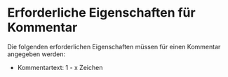 # Erforderliche Eigenschaften für Kommentar

Die folgenden erforderlichen Eigenschaften müssen für einen Kommentar angegeben werden:

- Kommentartext: 1 - x Zeichen